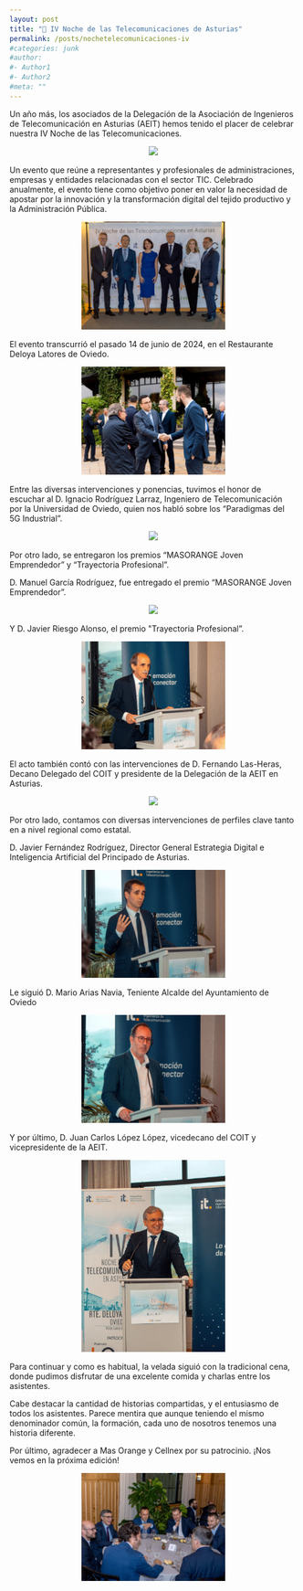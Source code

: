```yaml
---
layout: post
title: "🥂 IV Noche de las Telecomunicaciones de Asturias"
permalink: /posts/nochetelecomunicaciones-iv
#categories: junk
#author:
#- Author1
#- Author2
#meta: ""
---
```


Un año más, los asociados de la Delegación de la Asociación de Ingenieros de Telecomunicación en Asturias (AEIT)
hemos tenido el placer de celebrar nuestra IV Noche de las Telecomunicaciones.

<center><img src="../images/noche4-1.jpg.jpg?raw=true" style="width:50%"></center>

Un evento que reúne a representantes y profesionales de administraciones, empresas y entidades relacionadas con el sector TIC. Celebrado anualmente, el evento tiene como objetivo poner en valor la necesidad de apostar por la innovación y la transformación digital del tejido productivo y la Administración Pública.

<center><img src="../images/noche4-2.jpg?raw=true" style="width:50%"></center>

El evento transcurrió el pasado 14 de junio de 2024, en el Restaurante Deloya Latores de Oviedo.

<center><img src="../images/noche4-3.jpg?raw=true" style="width:50%"></center>

Entre las diversas intervenciones y ponencias, tuvimos el honor de escuchar al D. Ignacio Rodríguez Larraz, Ingeniero de Telecomunicación por la Universidad de Oviedo, quien nos habló sobre los “Paradigmas del 5G Industrial”.

<center><img src="../images/noche4-4.jpg.jpg?raw=true" style="width:50%"></center>

Por otro lado, se entregaron los premios “MASORANGE Joven Emprendedor” y “Trayectoria Profesional”.

D. Manuel García Rodríguez, fue entregado el premio “MASORANGE Joven Emprendedor”.

<center><img src="../images/noche4-5.jpg.jpg?raw=true" style="width:50%"></center>

Y D. Javier Riesgo Alonso, el premio "Trayectoria Profesional”.

<center><img src="../images/noche4-6.jpg?raw=true" style="width:50%"></center>

El acto también contó con las intervenciones de D. Fernando Las-Heras, Decano Delegado del COIT y presidente de la Delegación de la AEIT en Asturias.

<center><img src="../images/noche4-7.jpg.jpg?raw=true" style="width:50%"></center>

Por otro lado, contamos con diversas intervenciones de perfiles clave tanto en a nivel regional como estatal.

D. Javier Fernández Rodríguez, Director General Estrategia Digital e Inteligencia Artificial del Principado de Asturias.

<center><img src="../images/noche4-8.jpg?raw=true" style="width:50%"></center>

Le siguió D. Mario Arias Navia, Teniente Alcalde del Ayuntamiento de Oviedo

<center><img src="../images/noche4-9.jpg?raw=true" style="width:50%"></center>


Y por último, D. Juan Carlos López López, vicedecano del COIT y vicepresidente de la AEIT.

<center><img src="../images/noche4-10.jpg?raw=true" style="width:50%"></center>


Para continuar y como es habitual, la velada siguió con la tradicional cena, donde pudimos disfrutar de una excelente comida y charlas entre los asistentes.

Cabe destacar la cantidad de historias compartidas, y el entusiasmo de todos los asistentes. Parece mentira que aunque teniendo el mismo denominador común, la formación, cada uno de nosotros tenemos una historia diferente.


Por último, agradecer a Mas Orange y Cellnex por su patrocinio. ¡Nos vemos en la próxima edición!

<center><img src="../images/noche4-11.jpg?raw=true" style="width:50%"></center>

